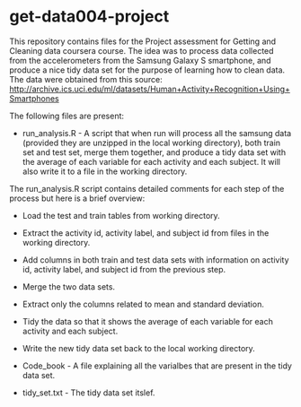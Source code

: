 get-data004-project
===================


This repository contains files for the Project assessment for Getting and Cleaning data coursera course.
The idea was to process data collected from the accelerometers from the Samsung Galaxy S smartphone, and produce a nice tidy data set for the purpose of learning how to clean data. The data were obtained from this source: http://archive.ics.uci.edu/ml/datasets/Human+Activity+Recognition+Using+Smartphones

The following files are present:

* run_analysis.R - A script that when run will process all the samsung data (provided they are unzipped in the local working directory), both train set and test set, merge them together, and produce a tidy data set with the average of each variable for each activity and each subject. It will also write it to a file in the working directory.

 The run_analysis.R script contains detailed comments for each step of the process but here is a brief overview:
  * Load the test and train tables from working directory.
  * Extract the activity id, activity label, and subject id from files in the working directory.
  * Add columns in both train and test data sets with information on activity id, activity label, and subject id from the previous step.
  * Merge the two data sets.
  * Extract only the columns related to mean and standard deviation.
  * Tidy the data so that it shows the average of each variable for each activity and each subject.
  * Write the new tidy data set back to the local working directory.

* Code_book - A file explaining all the varialbes that are present in the tidy data set.

* tidy_set.txt - The tidy data set itslef.
